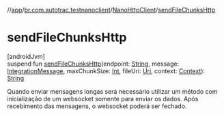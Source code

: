 //[app](../../../index.md)/[br.com.autotrac.testnanoclient](../index.md)/[NanoHttpClient](index.md)/[sendFileChunksHttp](send-file-chunks-http.md)

# sendFileChunksHttp

[androidJvm]\
suspend fun [sendFileChunksHttp](send-file-chunks-http.md)(endpoint: [String](https://kotlinlang.org/api/latest/jvm/stdlib/kotlin/-string/index.html), message: [IntegrationMessage](../../br.com.autotrac.testnanoclient.dataRemote/-integration-message/index.md), maxChunkSize: [Int](https://kotlinlang.org/api/latest/jvm/stdlib/kotlin/-int/index.html), fileUri: [Uri](https://developer.android.com/reference/kotlin/android/net/Uri.html), context: [Context](https://developer.android.com/reference/kotlin/android/content/Context.html)): [String](https://kotlinlang.org/api/latest/jvm/stdlib/kotlin/-string/index.html)

Quando enviar mensagens longas será necessário utilizar um método com inicialização de um websocket somente para enviar os dados. Após recebimento das mensagens, o websocket poderá ser fechado.
